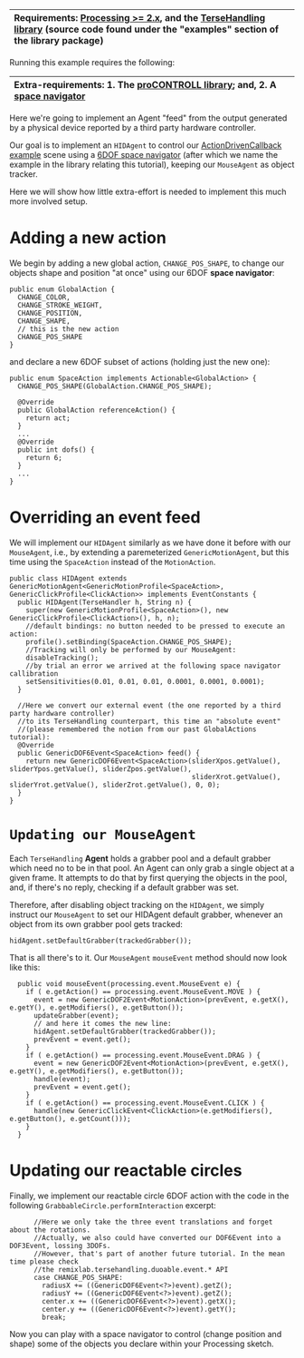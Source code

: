 | Requirements: [Processing >= 2.x](https://processing.org/download/), and the [TerseHandling library](http://otrolado.info/tersehandling.zip) (source code found under the "**examples**" section of the library package) |
|:-------------------------------------------------------------------------------------------------------------------------------------------------------------------------------------------------------------------------|

Running this example requires the following:

| Extra-requirements: 1. The [proCONTROLL library](http://creativecomputing.cc/p5libs/procontroll/); and, 2. A [space navigator](http://en.wikipedia.org/wiki/3Dconnexion)|
|:------------------------------------------------------------------------------------------------------------------------------------------------------------------------|



Here we're going to implement an Agent "feed" from the output generated by a physical device reported by a third party hardware controller.

Our goal is to implement an `HIDAgent` to control our [ActionDrivenCallback example](ActionDrivenCallback.md) scene using a [6DOF space navigator](http://en.wikipedia.org/wiki/3Dconnexion) (after which we name the example in the library relating this tutorial), keeping our `MouseAgent` as object tracker.

Here we will show how little extra-effort is needed to implement this much more involved setup.

# Adding a new action #

We begin by adding a new global action, `CHANGE_POS_SHAPE`, to change our objects shape and position "at once" using our 6DOF **space navigator**:

```
public enum GlobalAction {
  CHANGE_COLOR, 
  CHANGE_STROKE_WEIGHT, 
  CHANGE_POSITION, 
  CHANGE_SHAPE,
  // this is the new action
  CHANGE_POS_SHAPE
}
```

and declare a new 6DOF subset of actions (holding just the new one):

```
public enum SpaceAction implements Actionable<GlobalAction> {
  CHANGE_POS_SHAPE(GlobalAction.CHANGE_POS_SHAPE);

  @Override
  public GlobalAction referenceAction() {
    return act;
  }
  ...
  @Override
  public int dofs() {
    return 6;
  }
  ...
}
```

# Overriding an event feed #

We will implement our `HIDAgent` similarly as we have done it before with our `MouseAgent`, i.e., by extending a paremeterized `GenericMotionAgent`, but this time using the `SpaceAction` instead of the `MotionAction`.

```
public class HIDAgent extends GenericMotionAgent<GenericMotionProfile<SpaceAction>, GenericClickProfile<ClickAction>> implements EventConstants {
  public HIDAgent(TerseHandler h, String n) {
    super(new GenericMotionProfile<SpaceAction>(), new GenericClickProfile<ClickAction>(), h, n);
    //default bindings: no button needed to be pressed to execute an action:
    profile().setBinding(SpaceAction.CHANGE_POS_SHAPE);
    //Tracking will only be performed by our MouseAgent:
    disableTracking();
    //by trial an error we arrived at the following space navigator callibration
    setSensitivities(0.01, 0.01, 0.01, 0.0001, 0.0001, 0.0001);
  }

  //Here we convert our external event (the one reported by a third party hardware controller)
  //to its TerseHandling counterpart, this time an "absolute event"
  //(please remembered the notion from our past GlobalActions tutorial):
  @Override
  public GenericDOF6Event<SpaceAction> feed() {
    return new GenericDOF6Event<SpaceAction>(sliderXpos.getValue(), sliderYpos.getValue(), sliderZpos.getValue(),
                                             sliderXrot.getValue(), sliderYrot.getValue(), sliderZrot.getValue(), 0, 0);
  }
}
```

# `Updating our MouseAgent` #

Each `TerseHandling` **Agent** holds a grabber pool and a default grabber which need no to be in that pool. An Agent can only grab a single object at a given frame. It attempts to do that by first querying the objects in the pool, and, if there's no reply, checking if a default grabber was set.

Therefore, after disabling object tracking on the `HIDAgent`, we simply instruct our `MouseAgent` to set our HIDAgent default grabber, whenever an object from its own grabber pool gets tracked:

```
hidAgent.setDefaultGrabber(trackedGrabber());
```

That is all there's to it. Our `MouseAgent` `mouseEvent` method should now look like this:

```
  public void mouseEvent(processing.event.MouseEvent e) {      
    if ( e.getAction() == processing.event.MouseEvent.MOVE ) {
      event = new GenericDOF2Event<MotionAction>(prevEvent, e.getX(), e.getY(), e.getModifiers(), e.getButton());
      updateGrabber(event);
      // and here it comes the new line:
      hidAgent.setDefaultGrabber(trackedGrabber());
      prevEvent = event.get();
    }
    if ( e.getAction() == processing.event.MouseEvent.DRAG ) {
      event = new GenericDOF2Event<MotionAction>(prevEvent, e.getX(), e.getY(), e.getModifiers(), e.getButton());
      handle(event);
      prevEvent = event.get();
    }
    if ( e.getAction() == processing.event.MouseEvent.CLICK ) {
      handle(new GenericClickEvent<ClickAction>(e.getModifiers(), e.getButton(), e.getCount()));
    }
  }
```

# Updating our reactable circles #

Finally, we implement our reactable circle 6DOF action with the code in the following `GrabbableCircle.performInteraction` excerpt:

```
      //Here we only take the three event translations and forget about the rotations.
      //Actually, we also could have converted our DOF6Event into a DOF3Event, lossing 3DOFs.
      //However, that's part of another future tutorial. In the mean time please check
      //the remixlab.tersehandling.duoable.event.* API
      case CHANGE_POS_SHAPE:
        radiusX += ((GenericDOF6Event<?>)event).getZ();
        radiusY += ((GenericDOF6Event<?>)event).getZ();
        center.x += ((GenericDOF6Event<?>)event).getX();
        center.y += ((GenericDOF6Event<?>)event).getY();
        break;
```

Now you can play with a space navigator to control (change position and shape) some of the objects you declare within your Processing sketch.